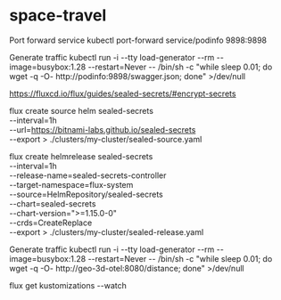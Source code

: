 # space-travel

Port forward service
kubectl port-forward service/podinfo 9898:9898

Generate traffic
kubectl run -i --tty load-generator --rm --image=busybox:1.28 --restart=Never -- /bin/sh -c "while sleep 0.01; do wget -q -O- http://podinfo:9898/swagger.json; done" >/dev/null


https://fluxcd.io/flux/guides/sealed-secrets/#encrypt-secrets

flux create source helm sealed-secrets \
--interval=1h \
--url=https://bitnami-labs.github.io/sealed-secrets \
--export > ./clusters/my-cluster/sealed-source.yaml


flux create helmrelease sealed-secrets \
--interval=1h \
--release-name=sealed-secrets-controller \
--target-namespace=flux-system \
--source=HelmRepository/sealed-secrets \
--chart=sealed-secrets \
--chart-version=">=1.15.0-0" \
--crds=CreateReplace \
--export > ./clusters/my-cluster/sealed-release.yaml

Generate traffic
kubectl run -i --tty load-generator --rm --image=busybox:1.28 --restart=Never -- /bin/sh -c "while sleep 0.01; do wget -q -O- http://geo-3d-otel:8080/distance; done" >/dev/null

flux get kustomizations --watch